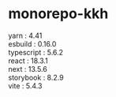 # monorepo-kkh
yarn : 4.41   
esbuild : 0.16.0   
typescript : 5.6.2   
react : 18.3.1   
next : 13.5.6   
storybook : 8.2.9   
vite : 5.4.3   

